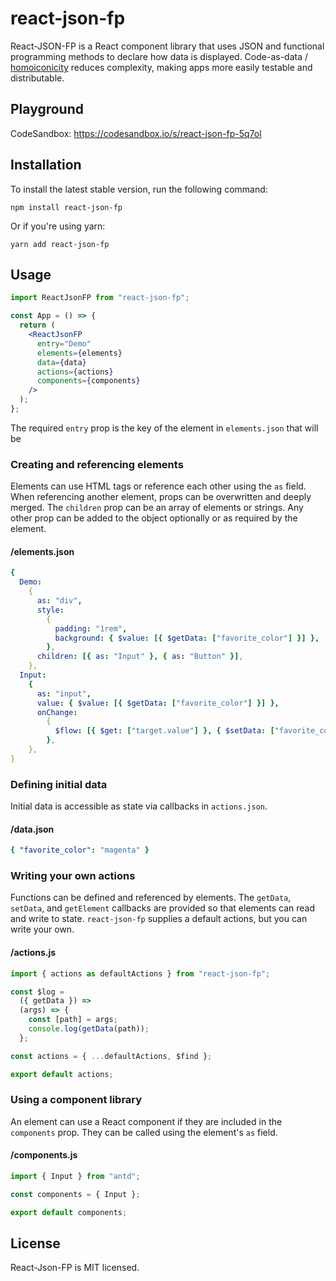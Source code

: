# react-json-fp

React-JSON-FP is a React component library that uses JSON and functional programming methods to declare how data is displayed. Code-as-data / [homoiconicity](https://en.wikipedia.org/wiki/Homoiconicity) reduces complexity, making apps more easily testable and distributable.

## Playground

CodeSandbox: <https://codesandbox.io/s/react-json-fp-5q7ol>

## Installation

To install the latest stable version, run the following command:

`npm install react-json-fp`

Or if you're using yarn:

`yarn add react-json-fp`

## Usage

```jsx
import ReactJsonFP from "react-json-fp";

const App = () => {
  return (
    <ReactJsonFP
      entry="Demo"
      elements={elements}
      data={data}
      actions={actions}
      components={components}
    />
  );
};
```

The required `entry` prop is the key of the element in `elements.json` that will be

### Creating and referencing elements

Elements can use HTML tags or reference each other using the `as` field. When referencing another element, props can be overwritten and deeply merged. The `children` prop can be an array of elements or strings. Any other prop can be added to the object optionally or as required by the element.

#### /elements.json

```yaml
{
  Demo:
    {
      as: "div",
      style:
        {
          padding: "1rem",
          background: { $value: [{ $getData: ["favorite_color"] }] },
        },
      children: [{ as: "Input" }, { as: "Button" }],
    },
  Input:
    {
      as: "input",
      value: { $value: [{ $getData: ["favorite_color"] }] },
      onChange:
        {
          $flow: [{ $get: ["target.value"] }, { $setData: ["favorite_color"] }],
        },
    },
}
```

### Defining initial data

Initial data is accessible as state via callbacks in `actions.json`.

#### /data.json

```yaml
{ "favorite_color": "magenta" }
```

### Writing your own actions

Functions can be defined and referenced by elements. The `getData`, `setData`, and `getElement` callbacks are provided so that elements can read and write to state. `react-json-fp` supplies a default actions, but you can write your own.

#### /actions.js

```jsx
import { actions as defaultActions } from "react-json-fp";

const $log =
  ({ getData }) =>
  (args) => {
    const [path] = args;
    console.log(getData(path));
  };

const actions = { ...defaultActions, $find };

export default actions;
```

### Using a component library

An element can use a React component if they are included in the `components` prop. They can be called using the element's `as` field.

#### /components.js

```javascript
import { Input } from "antd";

const components = { Input };

export default components;
```

## License

React-Json-FP is MIT licensed.
